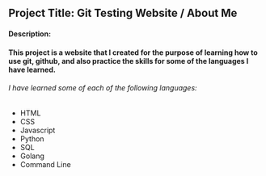 ## Project Title: Git Testing Website / About Me

#### Description:
#### This project is a website that I created for the purpose of learning how to use git, github, and also practice the skills for some of the languages I have learned.

###### I have learned some of each of the following languages:
+ HTML
+ CSS
+ Javascript
+ Python
+ SQL
+ Golang
+ Command Line